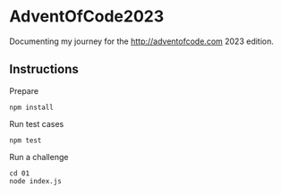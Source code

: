 # AdventOfCode2023

Documenting my journey for the http://adventofcode.com 2023 edition.


## Instructions

Prepare

```
npm install
```


Run test cases

```
npm test
```


Run a challenge

```
cd 01
node index.js
```
